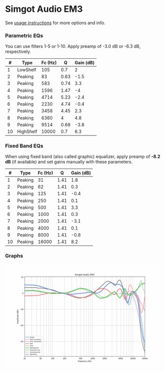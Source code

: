 # Simgot Audio EM3
See [usage instructions](https://github.com/jaakkopasanen/AutoEq#usage) for more options and info.

### Parametric EQs
You can use filters 1-5 or 1-10. Apply preamp of -3.0 dB or -6.3 dB, respectively.

|   # | Type      |   Fc (Hz) |    Q |   Gain (dB) |
|-----|-----------|-----------|------|-------------|
|   1 | LowShelf  |       105 | 0.7  |         2   |
|   2 | Peaking   |        83 | 0.63 |        -1.5 |
|   3 | Peaking   |       583 | 0.74 |         3.3 |
|   4 | Peaking   |      1596 | 1.47 |        -4   |
|   5 | Peaking   |      4714 | 5.23 |        -2.4 |
|   6 | Peaking   |      2230 | 4.74 |        -0.4 |
|   7 | Peaking   |      3458 | 4.45 |         2.3 |
|   8 | Peaking   |      6360 | 4    |         4.8 |
|   9 | Peaking   |      9514 | 0.68 |        -3.8 |
|  10 | HighShelf |     10000 | 0.7  |         6.3 |

### Fixed Band EQs
When using fixed band (also called graphic) equalizer, apply preamp of **-8.2 dB** (if available) and set gains manually with these parameters.

|   # | Type    |   Fc (Hz) |    Q |   Gain (dB) |
|-----|---------|-----------|------|-------------|
|   1 | Peaking |        31 | 1.41 |         1.8 |
|   2 | Peaking |        62 | 1.41 |         0.3 |
|   3 | Peaking |       125 | 1.41 |        -0.4 |
|   4 | Peaking |       250 | 1.41 |         0.1 |
|   5 | Peaking |       500 | 1.41 |         3.3 |
|   6 | Peaking |      1000 | 1.41 |         0.3 |
|   7 | Peaking |      2000 | 1.41 |        -3.1 |
|   8 | Peaking |      4000 | 1.41 |         0.1 |
|   9 | Peaking |      8000 | 1.41 |        -0.8 |
|  10 | Peaking |     16000 | 1.41 |         8.2 |

### Graphs
![](./Simgot%20Audio%20EM3.png)
